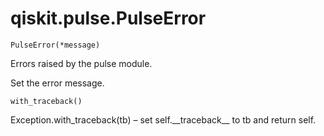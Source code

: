 # qiskit.pulse.PulseError

`PulseError(*message)`

Errors raised by the pulse module.

Set the error message.

`with_traceback()`

Exception.with\_traceback(tb) – set self.\_\_traceback\_\_ to tb and return self.
